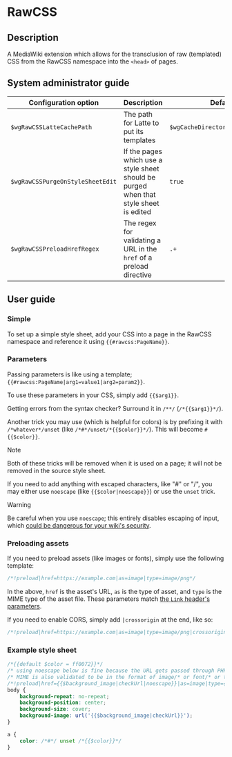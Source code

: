 # RawCSS

## Description

A MediaWiki extension which allows for the transclusion of raw (templated) CSS from the RawCSS namespace into the
`<head>` of pages.

## System administrator guide

| Configuration option             | Description                                                                           | Default                          |
|----------------------------------|---------------------------------------------------------------------------------------|----------------------------------|
| `$wgRawCSSLatteCachePath`        | The path for Latte to put its templates                                               | `$wgCacheDirectory/RawCSS/Latte` |
| `$wgRawCSSPurgeOnStyleSheetEdit` | If the pages which use a style sheet should be purged when that style sheet is edited | `true`                           |
| `$wgRawCSSPreloadHrefRegex`      | The regex for validating a URL in the `href` of a preload directive                   | `.+`                             |

## User guide

### Simple

To set up a simple style sheet, add your CSS into a page in the RawCSS namespace and reference it using
`{{#rawcss:PageName}}`.

### Parameters

Passing parameters is like using a template; `{{#rawcss:PageName|arg1=value1|arg2=param2}}`.

To use these parameters in your CSS, simply add `{{$arg1}}`.

Getting errors from the syntax checker? Surround it in `/**/` (`/*{{$arg1}}*/`).

Another trick you may use (which is helpful for colors) is by prefixing it with `/*whatever*/unset` (like
`/*#*/unset/*{{$color}}*/`).
This will become `#{{$color}}`.

> [!NOTE]
> Both of these tricks will be removed when it is used on a page; it will not be removed in the source style sheet.

If you need to add anything with escaped characters, like "#" or "/", you may either use `noescape` (like
`{{$color|noescape}}`) or use the `unset` trick.

> [!WARNING]
> Be careful when you use `noescape`; this entirely disables escaping of input,
> which [could be dangerous for your wiki's security](https://cheatsheetseries.owasp.org/cheatsheets/Cross_Site_Scripting_Prevention_Cheat_Sheet.html).

### Preloading assets

If you need to preload assets (like images or fonts), simply use the following template:

```css
/*!preload|href=https://example.com|as=image|type=image/png*/
```

In the above, `href` is the asset's URL, `as` is the type of asset, and `type` is the MIME type of the asset file.
These parameters match [the `Link` header's parameters](https://developer.mozilla.org/en-US/docs/Web/HTTP/Headers/Link).

If you need to enable CORS, simply add `|crossorigin` at the end, like so:

```css
/*!preload|href=https://example.com|as=image|type=image/png|crossorigin*/
```

### Example style sheet

```css
/*{{default $color = ff0072}}*/
/* using noescape below is fine because the URL gets passed through PHP's FILTER_VALIDATE_URL (ONLY FOR PRELOAD DIRECTIVES) */
/* MIME is also validated to be in the format of image/* or font/* or text/css */
/*!preload|href={{$background_image|checkUrl|noescape}}|as=image|type={{$background_image_type|noescape}}*/
body {
    background-repeat: no-repeat;
    background-position: center;
    background-size: cover;
    background-image: url('{{$background_image|checkUrl}}');
}

a {
    color: /*#*/ unset /*{{$color}}*/
}
```
